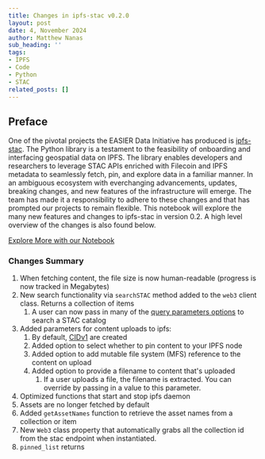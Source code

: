 ```yaml
---
title: Changes in ipfs-stac v0.2.0
layout: post
date: 4, November 2024
author: Matthew Nanas
sub_heading: ''
tags:
- IPFS
- Code
- Python
- STAC
related_posts: []
---
```

## Preface

One of the pivotal projects the EASIER Data Initiative has produced is [ipfs-stac](https://pypi.org/project/ipfs-stac/). The Python library is a testament to the feasibility of onboarding and interfacing geospatial data on IPFS. The library enables developers and researchers to leverage STAC APIs enriched with Filecoin and IPFS metadata to seamlessly fetch, pin, and explore data in a familiar manner. In an ambiguous ecosystem with everchanging advancements, updates, breaking changes, and new features of the infrastructure will emerge. The team has made it a responsibility to adhere to these changes and that has prompted our projects to remain flexible. This notebook will explore the many new features and changes to ipfs-stac in version 0.2. A high level overview of the changes is also found below.

[Explore More with our Notebook](../../notebooks/ipfs-stac-v020-updates.ipynb)

### Changes Summary

1. When fetching content, the file size is now human-readable (progress is now tracked in Megabytes)
2. New search functionality via `searchSTAC` method added to the `web3` client class. Returns a collection of items
   1. A user can now pass in many of the [query parameters options](https://github.com/radiantearth/stac-api-spec/tree/release/v1.0.0/item-search#query-parameters-and-fields) to search a STAC catalog
3. Added parameters for content uploads to ipfs:
   1. By default, [CIDv1](https://docs.ipfs.tech/concepts/glossary/#cid-v1) are created
   2. Added option to select whether to pin content to your IPFS node
   3. Added option to add mutable file system (MFS) reference to the content on upload
   4. Added option to provide a filename to content that's uploaded
      1. If a user uploads a file, the filename is extracted. You can override by passing in a value to this parameter.
4. Optimized functions that start and stop ipfs daemon
5. Assets are no longer fetched by default
6. Added `getAssetNames` function to retrieve the asset names from a collection or item
7. New `Web3` class property that automatically grabs all the collection id from the stac endpoint when instantiated.
8. `pinned_list` returns
